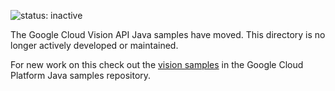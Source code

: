 ![status: inactive](https://img.shields.io/badge/status-inactive-red.svg)

The Google Cloud Vision API Java samples have moved. This directory is no longer
actively developed or maintained.

For new work on this check out the
[vision samples](https://github.com/GoogleCloudPlatform/java-docs-samples/tree/master/vision)
in the Google Cloud Platform Java samples repository.
